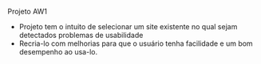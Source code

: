 Projeto AW1

- Projeto tem o intuito de selecionar um site existente no qual sejam detectados problemas de usabilidade
- Recria-lo com melhorias para que o usuário tenha facilidade e um bom desempenho ao usa-lo.
